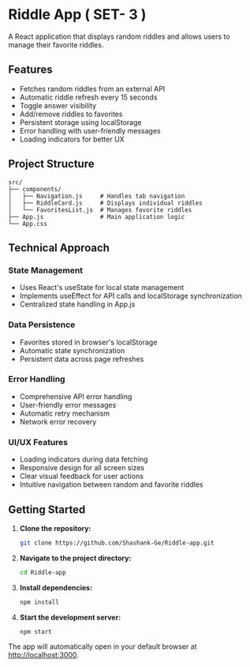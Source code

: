# Riddle App ( SET- 3 ) 

A React application that displays random riddles and allows users to manage their favorite riddles.

## Features

- Fetches random riddles from an external API
- Automatic riddle refresh every 15 seconds
- Toggle answer visibility
- Add/remove riddles to favorites
- Persistent storage using localStorage
- Error handling with user-friendly messages
- Loading indicators for better UX

## Project Structure
``` 
src/
├── components/
│   ├── Navigation.js     # Handles tab navigation
│   ├── RiddleCard.js     # Displays individual riddles
│   └── FavoritesList.js  # Manages favorite riddles
├── App.js                # Main application logic
└── App.css
```


## Technical Approach

### State Management
- Uses React's useState for local state management
- Implements useEffect for API calls and localStorage synchronization
- Centralized state handling in App.js

### Data Persistence
- Favorites stored in browser's localStorage
- Automatic state synchronization
- Persistent data across page refreshes

### Error Handling
- Comprehensive API error handling
- User-friendly error messages
- Automatic retry mechanism
- Network error recovery

### UI/UX Features
- Loading indicators during data fetching
- Responsive design for all screen sizes
- Clear visual feedback for user actions
- Intuitive navigation between random and favorite riddles

## Getting Started

1. **Clone the repository:**

    ```bash
    git clone https://github.com/Shashank-Ge/Riddle-app.git
    ```

2. **Navigate to the project directory:**

    ```bash
    cd Riddle-app
    ```

3. **Install dependencies:**

    ```bash
    npm install
    ```

4. **Start the development server:**

    ```bash
    npm start
    ```

The app will automatically open in your default browser at [http://localhost:3000](http://localhost:3000).

